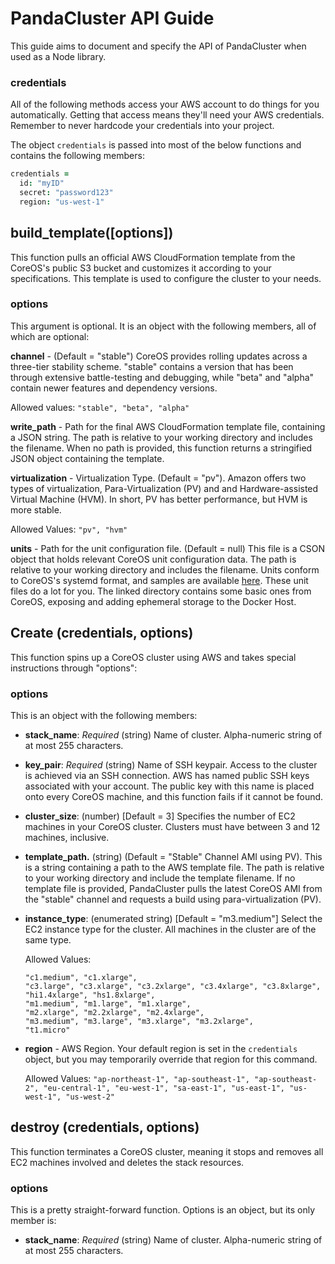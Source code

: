 # PandaCluster API Guide
This guide aims to document and specify the API of PandaCluster when used as a Node library.


### credentials
All of the following methods access your AWS account to do things for you automatically.  Getting that access means they'll need your AWS credentials.  Remember to never hardcode your credentials into your project.  

The object `credentials` is passed into most of the below functions and contains the following members:

```coffee
credentials =
  id: "myID"
  secret: "password123"
  region: "us-west-1"
```


## build_template([options])
This function pulls an official AWS CloudFormation template from the CoreOS's public S3 bucket and customizes it according to your specifications.  This template is used to configure the cluster to your needs.

### options
This argument is optional.  It is an object with the following members, all of which are optional:

**channel** - (Default = "stable")  CoreOS provides rolling updates across a three-tier stability scheme.  "stable" contains a version that has been through extensive battle-testing and debugging, while "beta" and "alpha" contain newer features and dependency versions.

  Allowed values: `"stable", "beta", "alpha"`

**write_path** - Path for the final AWS CloudFormation template file, containing a JSON string. The path is relative to your working directory and includes the filename.  When no path is provided, this function returns a stringified JSON object containing the template.

**virtualization** - Virtualization Type. (Default = "pv").  Amazon offers two types of virtualization, Para-Virtualization (PV) and and Hardware-assisted Virtual Machine (HVM).  In short, PV has better performance, but HVM is more stable.

  Allowed Values: `"pv", "hvm"`

**units** -  Path for the unit configuration file. (Default = null)  This file is a CSON object that holds relevant CoreOS unit configuration data.  The path is relative to your working directory and includes the filename.  Units conform to CoreOS's systemd format, and samples are available [here](https://github.com/pandastrike/PandaCluster/tree/master/units).  These unit files do a lot for you.  The linked directory contains some basic ones from CoreOS, exposing and adding ephemeral storage to the Docker Host.

## Create (credentials, options)
This function spins up a CoreOS cluster using AWS and takes special instructions through "options":
### options
This is an object with the following members:

- **stack_name**: *Required* (string) Name of cluster. Alpha-numeric string of at most 255 characters.

- **key_pair**: *Required* (string) Name of SSH keypair.  Access to the cluster is achieved via an SSH connection.  AWS has named public SSH keys associated with your account.  The public key with this name is placed onto every CoreOS machine, and this function fails if it cannot be found.

- **cluster_size**: (number) [Default = 3]  Specifies the number of EC2 machines in your CoreOS cluster.  Clusters must have between 3 and 12 machines, inclusive.

- **template_path.** (string)  (Default = "Stable" Channel AMI using PV). This is a string containing a path to the AWS template file.  The path is relative to your working directory and include the template filename. If no template file is provided, PandaCluster pulls the latest CoreOS AMI from the "stable" channel and requests a build using para-virtualization (PV).

- **instance_type**: (enumerated string) [Default = "m3.medium"]  Select the EC2 instance type for the cluster.  All machines in the cluster are of the same type.

  Allowed Values:
  ```
  "c1.medium", "c1.xlarge",
  "c3.large", "c3.xlarge", "c3.2xlarge", "c3.4xlarge", "c3.8xlarge",
  "hi1.4xlarge", "hs1.8xlarge",
  "m1.medium", "m1.large", "m1.xlarge",
  "m2.xlarge", "m2.2xlarge", "m2.4xlarge",
  "m3.medium", "m3.large", "m3.xlarge", "m3.2xlarge",
  "t1.micro"
  ```
- **region** - AWS Region.  Your default region is set in the `credentials` object, but you may temporarily override that region for this command.

  Allowed Values:
  `"ap-northeast-1", "ap-southeast-1", "ap-southeast-2", "eu-central-1", "eu-west-1", "sa-east-1", "us-east-1", "us-west-1", "us-west-2"`


## destroy (credentials, options)
This function terminates a CoreOS cluster, meaning it stops and removes all EC2 machines involved and deletes the stack resources.  

### options
This is a pretty straight-forward function.  Options is an object, but its only member is:

- **stack_name**: *Required* (string) Name of cluster. Alpha-numeric string of at most 255 characters.
